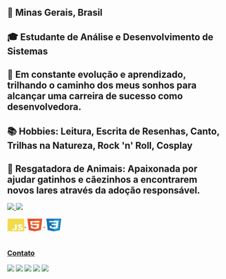 ## 📍 Minas Gerais, Brasil
## 🎓 Estudante de Análise e Desenvolvimento de Sistemas
## 🌱 Em constante evolução e aprendizado, trilhando o caminho dos meus sonhos para alcançar uma carreira de sucesso como desenvolvedora.
## 📚 Hobbies: Leitura, Escrita de Resenhas, Canto, Trilhas na Natureza, Rock 'n' Roll, Cosplay
## 🐾 Resgatadora de Animais: Apaixonada por ajudar gatinhos e cãezinhos a encontrarem novos lares através da adoção responsável.


 <div>
   <a href="https://github.com/Francielevih">
   <img height="180em" src="https://github-readme-stats.vercel.app/api?username=Francielevih&show_icons=true&theme=dracula&include_all_commits=true&count_private=true"/>
   <img height="180em" src="https://github-readme-stats.vercel.app/api/top-langs/?username=Francielevih&layout=compact&langs_count=6&theme=tokyonight"/>
</div>
    
<div style="display: inline_block"><br>
  <img align="center" alt="Js" height="30" width="40" src="https://raw.githubusercontent.com/devicons/devicon/master/icons/javascript/javascript-plain.svg">
  <img align="center" alt="HTML" height="30" width="40" src="https://raw.githubusercontent.com/devicons/devicon/master/icons/html5/html5-original.svg">
  <img align="center" alt="CSS" height="30" width="40" src="https://raw.githubusercontent.com/devicons/devicon/master/icons/css3/css3-original.svg">
</div>
 
<br>
 
### Contato
 
<div> 
  <a href="https://instagram.com/franciele.vih/" target="_blank"><img src="https://img.shields.io/badge/-Instagram-%23E4405F?style=for-the-badge&logo=instagram&logoColor=white" target="_blank"></a>
 <a href="https://www.instagram.com/ajovemdosgatosbh/" target="_blank"><img src="https://img.shields.io/badge/-Instagram-%23E4405F?style=for-the-badge&logo=instagram&logoColor=white" target="_blank"></a>
 <a href="https://www.instagram.com/fontedaaventura/" target="_blank"><img src="https://img.shields.io/badge/-Instagram-%23E4405F?style=for-the-badge&logo=instagram&logoColor=white" target="_blank"></a>
  <a href = "francielevpcosta@gmail.com"><img src="https://img.shields.io/badge/-Gmail-%23333?style=for-the-badge&logo=gmail&logoColor=white" target="_blank"></a>
  <a href="https://www.linkedin.com/in/francielevih/" target="_blank"><img src="https://img.shields.io/badge/-LinkedIn-%230077B5?style=for-the-badge&logo=linkedin&logoColor=white" target="_blank"></a>
</div>
